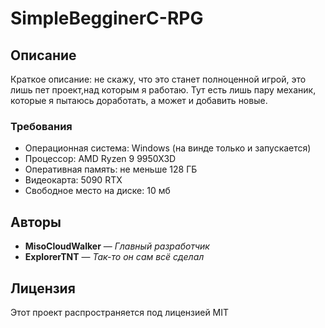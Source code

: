 # SimpleBegginerC-RPG
## Описание

Краткое описание: не скажу, что это станет полноценной игрой, это лишь пет проект,над которым я работаю. Тут есть лишь пару механик, которые я пытаюсь доработать, а может и добавить новые.

### Требования
- Операционная система: Windows (на винде только и запускается)
- Процессор: AMD Ryzen 9 9950X3D
- Оперативная память: не меньше 128 ГБ
- Видеокарта: 5090 RTX
- Свободное место на диске: 10 мб

## Авторы

- **MisoCloudWalker** — *Главный разработчик* 
- **ExplorerTNT** — *Так-то он сам всё сделал*
## Лицензия

Этот проект распространяется под лицензией MIT
